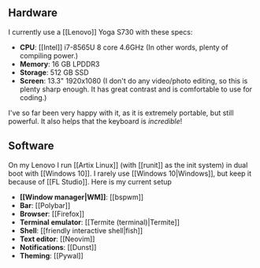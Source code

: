 ## Hardware

I currently use a [[Lenovo]] Yoga S730 with these specs:

- **CPU**: [[Intel]] i7-8565U 8 core 4.6GHz (In other words, plenty of compiling power.)
- **Memory**: 16 GB LPDDR3
- **Storage**: 512 GB SSD
- **Screen**: 13.3" 1920x1080 (I don't do any video/photo editing, so this is plenty sharp enough. It has great contrast and is comfortable to use for coding.)

I've so far been very happy with it, as it is extremely portable, but still powerful. It also helps that the keyboard is *incredible*!

## Software

On my Lenovo I run [[Artix Linux]] (with [[runit]] as the init system) in dual boot with [[Windows 10]]. I rarely use [[Windows 10|Windows]], but keep it because of [[FL Studio]]. Here is my current setup

- **[[Window manager|WM]]**: [[bspwm]]
- **Bar**: [[Polybar]]
- **Browser**: [[Firefox]]
- **Terminal emulator**: [[Termite (terminal)|Termite]]
- **Shell**: [[friendly interactive shell|fish]]
- **Text editor**: [[Neovim]]
- **Notifications**: [[Dunst]]
- **Theming**: [[Pywal]]